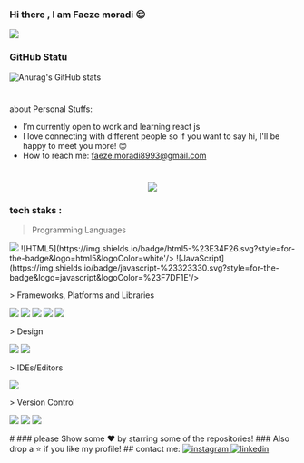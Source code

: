 ### Hi there , I am Faeze moradi 😌
![](https://s4.uupload.ir/files/whatsapp_image_2021-10-17_at_1.05.31_am_kdls.jpeg)
### GitHub Statu 
![Anurag's GitHub stats](https://github-readme-stats.vercel.app/api?username=faezemoradi8993&show_icons=true&theme=dark)
#
about Personal Stuffs:
- I’m currently open to work and learning react js
- I love connecting with different people so if you want to say hi, I'll be happy to meet you more! 😊
- How to reach me: faeze.moradi8993@gmail.com
#
<p align="center">
  <img src="https://github-profile-summary-cards.vercel.app/api/cards/profile-details?username=faezemoradi8993&theme=github_dark" />
</p>

### tech staks :
> Programming Languages
<p>
 <img src='https://img.shields.io/badge/css3-%231572B6.svg?style=for-the-badge&logo=css3&logoColor=white'/>
 ![HTML5](https://img.shields.io/badge/html5-%23E34F26.svg?style=for-the-badge&logo=html5&logoColor=white'/>
 ![JavaScript](https://img.shields.io/badge/javascript-%23323330.svg?style=for-the-badge&logo=javascript&logoColor=%23F7DF1E'/>
</p>
> Frameworks, Platforms and Libraries 
<p>
 <img src='(https://img.shields.io/badge/bootstrap-%23563D7C.svg?style=for-the-badge&logo=bootstrap&logoColor=white'/>
 <img src='https://img.shields.io/badge/react-%2320232a.svg?style=for-the-badge&logo=react&logoColor=%2361DAFB'/>
  <img src='https://img.shields.io/badge/React_Router-CA4245?style=for-the-badge&logo=react-router&logoColor=white'/>
 <img src='https://img.shields.io/badge/SASS-hotpink.svg?style=for-the-badge&logo=SASS&logoColor=white'/>
 <img src='https://img.shields.io/badge/styled--components-DB7093?style=for-the-badge&logo=styled-components&logoColor=white'/>
 </p>          
> Design 
 <p>
 <img src='https://img.shields.io/badge/adobeillustrator-%23FF9A00.svg?style=for-the-badge&logo=adobeillustrator&logoColor=white'/>
 <img src='https://img.shields.io/badge/Adobe%20XD-470137?style=for-the-badge&logo=Adobe%20XD&logoColor=#FF61F6'/>
      </p>
> IDEs/Editors
<p>
 <img src='https://img.shields.io/badge/Visual%20Studio%20Code-0078d7.svg?style=for-the-badge&logo=visual-studio-code&logoColor=white'/>
           </p>
> Version Control 
<p>
 <img src='https://img.shields.io/badge/git-%23F05033.svg?style=for-the-badge&logo=git&logoColor=white'/>
 <img src='https://img.shields.io/badge/github-%23121011.svg?style=for-the-badge&logo=github&logoColor=white'/>
 <img src='https://img.shields.io/badge/gitlab-%23181717.svg?style=for-the-badge&logo=gitlab&logoColor=white'/>
      </p>
#
### please Show some ❤️ by starring some of the repositories!
### Also drop a ⭐ if you like my profile!
## contact me:
<a href="https://www.instagram.com/faezemoradi_developer/">
<img alt="instagram" src="https://img.shields.io/badge/Instagram-E4405F?style=for-the-badge&logo=instagram&logoColor=white"/>
</a> 
<a href="https://www.linkedin.com/in/faeze-moradi-1a81581b4/">
<img alt="linkedin" src="https://img.shields.io/badge/LinkedIn-0077B5?style=for-the-badge&logo=linkedin&logoColor=white" />
</a>


